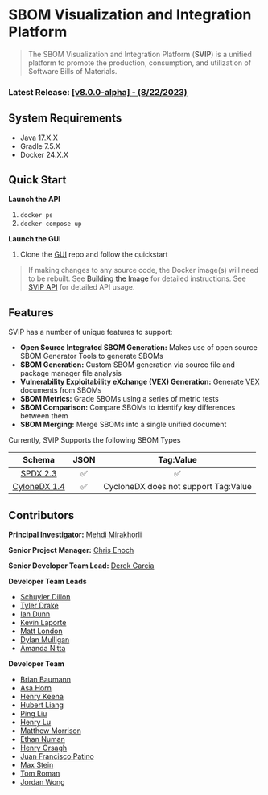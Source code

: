 # SBOM Visualization and Integration Platform
> The SBOM Visualization and Integration Platform (**SVIP**) is a unified platform to promote the 
> production, consumption, and utilization of Software Bills of Materials.

### Latest Release: [[v8.0.0-alpha] - (8/22/2023)](doc/changelog.md)

## System Requirements
- Java 17.X.X
- Gradle 7.5.X
- Docker 24.X.X

## Quick Start

**Launch the API**
1. `docker ps`
2. `docker compose up`

**Launch the GUI**
1. Clone the [GUI](https://github.com/SoftwareDesignLab/svip-ui) repo and follow the quickstart

> If making changes to any source code, the Docker image(s) will need to be rebuilt. See 
> [Building the Image](doc/README.md#building-the-image) for detailed instructions. See 
> [SVIP API](doc/API.md#svip-api) for detailed API usage.

## Features
SVIP has a number of unique features to support:

- **Open Source Integrated SBOM Generation:** Makes use of open source SBOM Generator Tools to generate SBOMs
- **SBOM Generation:** Custom SBOM generation via source file and package manager file analysis
- **Vulnerability Exploitability eXchange (VEX) Generation:** Generate [VEX](https://www.cisa.gov/sites/default/files/2023-01/VEX_Use_Cases_Aprill2022.pdf) documents from SBOMs
- **SBOM Metrics:** Grade SBOMs using a series of metric tests
- **SBOM Comparison:** Compare SBOMs to identify key differences between them
- **SBOM Merging:** Merge SBOMs into a single unified document

Currently, SVIP Supports the following SBOM Types

|                        Schema                        | JSON |              Tag:Value               |
|:----------------------------------------------------:|:----:|:------------------------------------:|
|  [SPDX 2.3](https://spdx.github.io/spdx-spec/v2.3/)  |  ✅   |                  ✅                   |
| [CyloneDX 1.4](https://cyclonedx.org/docs/1.4/json/) |  ✅   | CycloneDX does not support Tag:Value |



## Contributors
**Principal Investigator:** [Mehdi Mirakhorli](mailto:mxmvse@rit.edu)

**Senior Project Manager:** [Chris Enoch](mailto:ctevse@rit.edu)

**Senior Developer Team Lead:** [Derek Garcia](mailto:dlg1206@rit.edu)

**Developer Team Leads**
- [Schuyler Dillon](mailto:sdd4181@rit.edu)
- [Tyler Drake](mailto:txd3634@rit.edu)
- [Ian Dunn](mailto:itd3516@g.rit.edu)
- [Kevin Laporte](mailto:kjl8898@rit.edu)
- [Matt London](mailto:mrl2534@rit.edu)
- [Dylan Mulligan](mailto:dtm5568@rit.edu)
- [Amanda Nitta](mailtp:nittaak@hawaii.edu)

**Developer Team**
- [Brian Baumann](mailto:bmb5957@rit.edu)
- [Asa Horn](mailto:aoh9470@rit.edu)
- [Henry Keena](mailto:htk4363@rit.edu)
- [Hubert Liang](mailto:hubertl@hawaii.edu)
- [Ping Liu](mailto:htk4363@rit.edu)
- [Henry Lu](mailto:hyl2415@rit.edu)
- [Matthew Morrison](mailto:msm8275@rit.edu)
- [Ethan Numan](mailto:ehn4602@rit.edu)
- [Henry Orsagh](mailto:hco4630@rit.edu)
- [Juan Francisco Patino](mailto:jfp6815@rit.edu)
- [Max Stein](mailto:mhs8558@rit.edu)
- [Tom Roman](mailto:tfr8811@rit.edu)
- [Jordan Wong](mailto:jordanw4@hawaii.edu)
